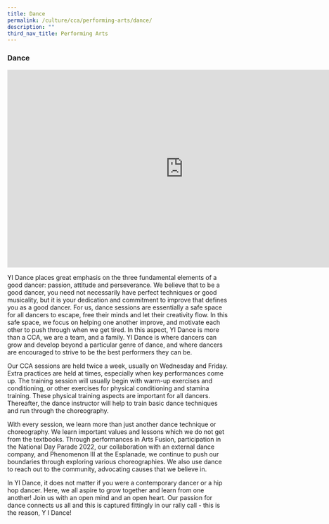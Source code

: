 ```yaml
---
title: Dance
permalink: /culture/cca/performing-arts/dance/
description: ""
third_nav_title: Performing Arts
---
```

### **Dance**

<iframe width="800" height="450" src="https://www.youtube.com/embed/i6rW_ezzxRA" title="Dance" frameborder="0" allow="accelerometer; autoplay; clipboard-write; encrypted-media; gyroscope; picture-in-picture; web-share" allowfullscreen></iframe>

YI Dance places great emphasis on the three fundamental elements of a good dancer: passion, attitude and perseverance. We believe that to be a good dancer, you need not necessarily have perfect techniques or good musicality, but it is your dedication and commitment to improve that defines you as a good dancer. For us, dance sessions are essentially a safe space for all dancers to escape, free their minds and let their creativity flow. In this safe space, we focus on helping one another improve, and motivate each other to push through when we get tired. In this aspect, YI Dance is more than a CCA, we are a team, and a family. YI Dance is where dancers can grow and develop beyond a particular genre of dance, and where dancers are encouraged to strive to be the best performers they can be.

Our CCA sessions are held twice a week, usually on Wednesday and Friday. Extra practices are held at times, especially when key performances come up. The training session will usually begin with warm-up exercises and conditioning, or other exercises for physical conditioning and stamina training. These physical training aspects are important for all dancers. Thereafter, the dance instructor will help to train basic dance techniques and run through the choreography.

With every session, we learn more than just another dance technique or choreography. We learn important values and lessons which we do not get from the textbooks. Through performances in Arts Fusion, participation in the National Day Parade 2022, our collaboration with an external dance company, and Phenomenon III at the Esplanade, we continue to push our boundaries through exploring various choreographies. We also use dance to reach out to the community, advocating causes that we believe in.

In YI Dance, it does not matter if you were a contemporary dancer or a hip hop dancer. Here, we all aspire to grow together and learn from one another! Join us with an open mind and an open heart. Our passion for dance connects us all and this is captured fittingly in our rally call - this is the reason, Y I Dance!